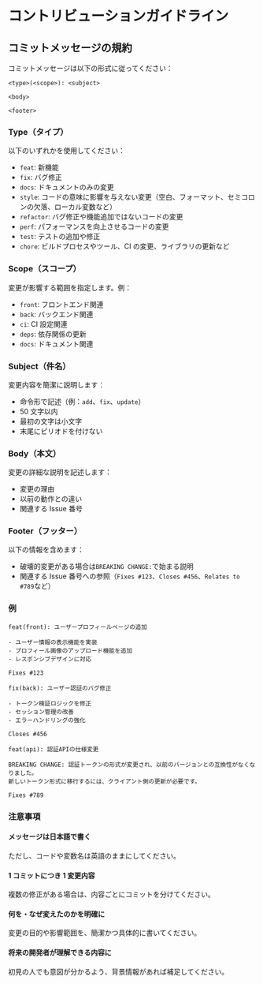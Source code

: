 # コントリビューションガイドライン

## コミットメッセージの規約

コミットメッセージは以下の形式に従ってください：

```
<type>(<scope>): <subject>

<body>

<footer>
```

### Type（タイプ）

以下のいずれかを使用してください：

- `feat`: 新機能
- `fix`: バグ修正
- `docs`: ドキュメントのみの変更
- `style`: コードの意味に影響を与えない変更（空白、フォーマット、セミコロンの欠落、ローカル変数など）
- `refactor`: バグ修正や機能追加ではないコードの変更
- `perf`: パフォーマンスを向上させるコードの変更
- `test`: テストの追加や修正
- `chore`: ビルドプロセスやツール、CI の変更、ライブラリの更新など

### Scope（スコープ）

変更が影響する範囲を指定します。例：

- `front`: フロントエンド関連
- `back`: バックエンド関連
- `ci`: CI 設定関連
- `deps`: 依存関係の更新
- `docs`: ドキュメント関連

### Subject（件名）

変更内容を簡潔に説明します：

- 命令形で記述（例：`add`、`fix`、`update`）
- 50 文字以内
- 最初の文字は小文字
- 末尾にピリオドを付けない

### Body（本文）

変更の詳細な説明を記述します：

- 変更の理由
- 以前の動作との違い
- 関連する Issue 番号

### Footer（フッター）

以下の情報を含めます：

- 破壊的変更がある場合は`BREAKING CHANGE:`で始まる説明
- 関連する Issue 番号への参照（`Fixes #123`、`Closes #456`、`Relates to #789`など）

### 例

```
feat(front): ユーザープロフィールページの追加

- ユーザー情報の表示機能を実装
- プロフィール画像のアップロード機能を追加
- レスポンシブデザインに対応

Fixes #123
```

```
fix(back): ユーザー認証のバグ修正

- トークン検証ロジックを修正
- セッション管理の改善
- エラーハンドリングの強化

Closes #456
```

```
feat(api): 認証APIの仕様変更

BREAKING CHANGE: 認証トークンの形式が変更され、以前のバージョンとの互換性がなくなりました。
新しいトークン形式に移行するには、クライアント側の更新が必要です。

Fixes #789
```

### 注意事項

#### メッセージは日本語で書く

ただし、コードや変数名は英語のままにしてください。

#### 1 コミットにつき 1 変更内容

複数の修正がある場合は、内容ごとにコミットを分けてください。

#### 何を・なぜ変えたのかを明確に

変更の目的や影響範囲を、簡潔かつ具体的に書いてください。

#### 将来の開発者が理解できる内容に

初見の人でも意図が分かるよう、背景情報があれば補足してください。
